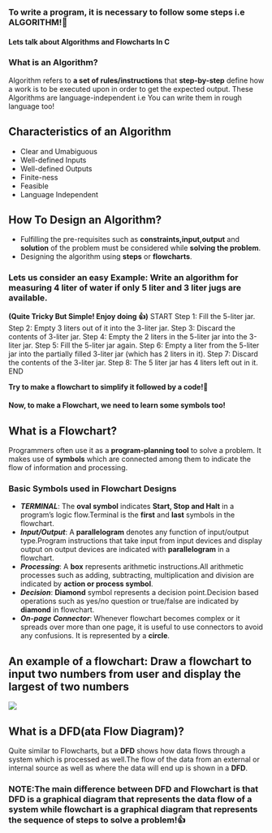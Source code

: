 ### To write a program, it is necessary to follow some steps i.e ALGORITHM!💯

#### Lets talk about Algorithms and Flowcharts In C

### What is an Algorithm?
Algorithm refers to **a set of rules/instructions** that **step-by-step** define how a work is to be executed upon in order to get the expected output.
These Algorithms are language-independent i.e You can write them in rough language too!


## Characteristics of an Algorithm
- Clear and Umabiguous
- Well-defined Inputs
- Well-defined Outputs
- Finite-ness
- Feasible
- Language Independent


## How To Design an Algorithm?
- Fulfilling the pre-requisites such as **constraints,input,output** and **solution** of the problem must be considered while **solving the problem**.
- Designing the algorithm using **steps** or **flowcharts**.

### Lets us consider an easy Example: Write an algorithm for measuring 4 liter of water if only 5 liter and 3 liter jugs are available.
**(Quite Tricky But Simple! Enjoy doing 👍)**
START
Step 1: Fill the 5-liter jar.
Step 2: Empty 3 liters out of it into the 3-liter jar. 
Step 3: Discard the contents of 3-liter jar.
Step 4: Empty the 2 liters in the 5-liter jar into the 3-liter jar. 
Step 5: Fill the 5-liter jar again.
Step 6: Empty a liter from the 5-liter jar into the partially filled 3-liter jar (which has 2 liters in it).
Step 7: Discard the contents of the 3-liter jar.
Step 8: The 5 liter jar has 4 liters left out in it. 
END

**Try to make a flowchart to simplify it followed by a code!**💯

#### Now, to make a Flowchart, we need to learn some symbols too!


## What is a Flowchart?
Programmers often use it as a **program-planning tool** to solve a problem. It makes use of **symbols** which are connected among them to indicate the flow of information and processing.
 
### Basic Symbols used in Flowchart Designs
- **_TERMINAL_**: The **oval symbol** indicates **Start, Stop and Halt** in a program’s logic flow.Terminal is the **first** and **last** symbols in the flowchart.
- **_Input/Output_**: A **parallelogram** denotes any function of input/output type.Program instructions that take input from input devices and  display  output  on  output  devices  are indicated with **parallelogram** in a flowchart.
- **_Processing_**: A **box** represents arithmetic instructions.All arithmetic processes such as adding, subtracting, multiplication and division are indicated by **action or process symbol**.
- **_Decision_**: **Diamond** symbol represents a decision point.Decision based operations such as yes/no question or true/false are indicated by **diamond** in flowchart.
- **_On-page Connector_**: Whenever flowchart becomes complex or it spreads over more than one page, it is useful to use connectors to avoid any confusions. It is represented by a **circle**.


## An example of a flowchart: Draw a flowchart to input two numbers from user and display the largest of two numbers
![](https://cdn1.knowledgeboat.com/img/apc8/apc8-ch3-q3-2-flowchart-greater-number_qm420s-800.png)
                                      

## What is a DFD(ata Flow Diagram)?
Quite similar to Flowcharts, but a **DFD** shows how data flows through a system which is processed as well.The flow of the data from an external or internal source as well as where the data will end up is shown in a **DFD**.

### NOTE:The main difference between DFD and Flowchart is that DFD is a graphical diagram that represents the data flow of a system while flowchart is a graphical diagram that represents the sequence of steps to solve a problem!👍
 
